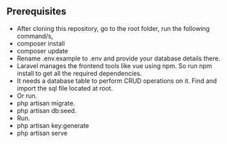 

## Prerequisites

- After cloning this repository, go to the root folder, run the following command/s,
- composer install
- composer update
- Rename .env.example to .env and provide your database details there.
- Laravel manages the frontend tools like vue using npm. So run npm install to get all the required dependencies.
- It needs a database table to perform CRUD operations on it. Find and import the sql file located at root.
- Or run.
- php artisan migrate.
- php artisan db:seed.
- Run.
- php artisan key:generate
- php artisan serve
